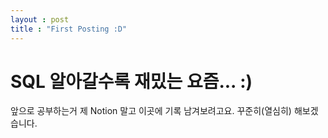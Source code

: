 ```yaml
---
layout : post
title : "First Posting :D"
---
```


# SQL 알아갈수록 재밌는 요즘... :)

앞으로 공부하는거 제 Notion 말고 이곳에 기록 남겨보려고요.
꾸준히(열심히) 해보겠습니다.
